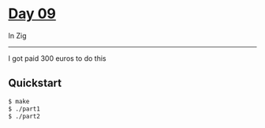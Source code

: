 # [Day 09](https://adventofcode.com/2022/day/9)
In Zig

<hr>

I got paid 300 euros to do this

## Quickstart
```sh
$ make
$ ./part1
$ ./part2
```
